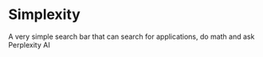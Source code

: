 # Simplexity
A very simple search bar that can search for applications, do math and ask Perplexity AI
